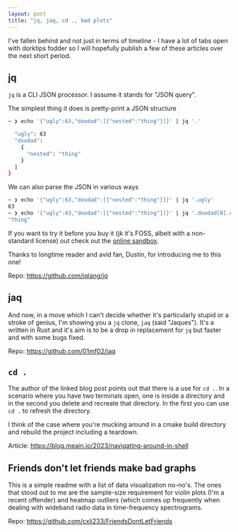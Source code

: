 ```yaml
---
layout: post
title: "jq, jaq, cd ., bad plots"
---
```


I've fallen behind and not just in terms of timeline - I have a lot of tabs open with dorktips fodder so I will hopefully publish a few of these articles over the next short period.

## jq 

`jq` is a CLI JSON processor. I assume it stands for "JSON query".

The simplest thing it does is pretty-print a JSON structure

```bash
~ ❯ echo '{"ugly":63,"doodad":[{"nested":"thing"}]}' | jq '.'                                                           

  "ugly": 63
  "doodad": 
    {
      "nested": "thing"
    }
  ]
}
```

We can also parse the JSON in various ways

```bash
~ ❯ echo '{"ugly":63,"doodad":[{"nested":"thing"}]}' | jq '.ugly'
63
~ ❯ echo '{"ugly":63,"doodad":[{"nested":"thing"}]}' | jq '.doodad[0].nested'
"thing"
```

If you want to try it before you buy it (jk it's FOSS, albeit with a non-standard license) out check out the [online sandbox](https://jqplay.org).

Thanks to longtime reader and avid fan, Dustin, for introducing me to this one!

Repo: <https://github.com/jqlang/jq>

## jaq

And now, in a move which I can't decide whether it's particularly stupid or a stroke of genius, I'm showing you a `jq` clone, `jaq` (said "Jaques"). It's a written in Rust and it's aim is to be a drop in replacement for `jq` but faster and with some bugs fixed.

Repo: <https://github.com/01mf02/jaq>

## `cd .`

The author of the linked blog post points out that there is a use for `cd .`. In a scenario where you have two terminals open, one is inside a directory and in the second you delete and recreate that directory. In the first you can use `cd .` to refresh the directory.

I think of the case where you're mucking around in a cmake build directory and rebuild the project including a teardown.

Article: <https://blog.meain.io/2023/navigating-around-in-shell>

## Friends don't let friends make bad graphs

This is a simple readme with a list of data visualization no-no's. The ones that stood out to me are the sample-size requirement for violin plots (I'm a recent offender) and heatmap outliers (which comes up frequently when dealing with wideband radio data in time-frequency spectrograms.

Repo: <https://github.com/cxli233/FriendsDontLetFriends>
